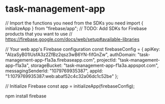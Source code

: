 # task-management-app
// Import the functions you need from the SDKs you need
import { initializeApp } from "firebase/app";
// TODO: Add SDKs for Firebase products that you want to use
// https://firebase.google.com/docs/web/setup#available-libraries

// Your web app's Firebase configuration
const firebaseConfig = {
  apiKey: "AIzaSyB01lUsfA3z2ZfBz2qsz3wB6YN-fifGnZw",
  authDomain: "task-management-app-f1a3a.firebaseapp.com",
  projectId: "task-management-app-f1a3a",
  storageBucket: "task-management-app-f1a3a.appspot.com",
  messagingSenderId: "1079769935387",
  appId: "1:1079769935387:web:abaf52c4c32a06dc1c52be"
};

// Initialize Firebase
const app = initializeApp(firebaseConfig);

npm install firebase